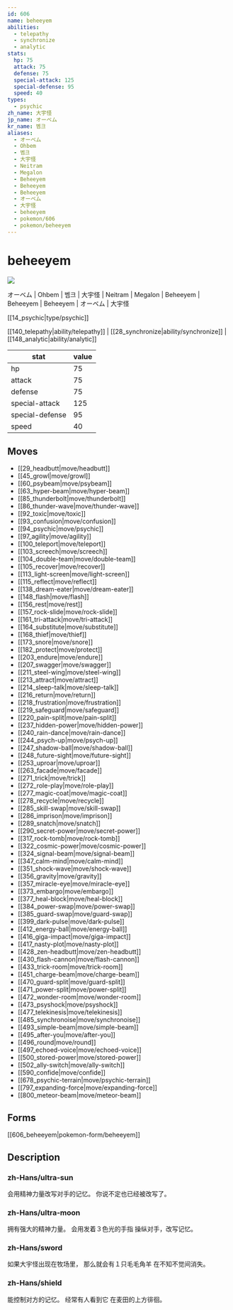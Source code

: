 ```yaml
---
id: 606
name: beheeyem
abilities:
  - telepathy
  - synchronize
  - analytic
stats:
  hp: 75
  attack: 75
  defense: 75
  special-attack: 125
  special-defense: 95
  speed: 40
types:
  - psychic
zh_name: 大宇怪
jp_name: オーベム
kr_name: 벰크
aliases:
  - オーベム
  - Ohbem
  - 벰크
  - 大宇怪
  - Neitram
  - Megalon
  - Beheeyem
  - Beheeyem
  - Beheeyem
  - オーベム
  - 大宇怪
  - beheeyem
  - pokemon/606
  - pokemon/beheeyem
---
```

# beheeyem

![](https://raw.githubusercontent.com/PokeAPI/sprites/master/sprites/pokemon/606.png)

オーベム | Ohbem | 벰크 | 大宇怪 | Neitram | Megalon | Beheeyem | Beheeyem | Beheeyem | オーベム | 大宇怪

[[14_psychic|type/psychic]]

[[140_telepathy|ability/telepathy]] | [[28_synchronize|ability/synchronize]] | [[148_analytic|ability/analytic]]

|stat|value|
|---|---|
|hp|75|
|attack|75|
|defense|75|
|special-attack|125|
|special-defense|95|
|speed|40|


## Moves

- [[29_headbutt|move/headbutt]]
- [[45_growl|move/growl]]
- [[60_psybeam|move/psybeam]]
- [[63_hyper-beam|move/hyper-beam]]
- [[85_thunderbolt|move/thunderbolt]]
- [[86_thunder-wave|move/thunder-wave]]
- [[92_toxic|move/toxic]]
- [[93_confusion|move/confusion]]
- [[94_psychic|move/psychic]]
- [[97_agility|move/agility]]
- [[100_teleport|move/teleport]]
- [[103_screech|move/screech]]
- [[104_double-team|move/double-team]]
- [[105_recover|move/recover]]
- [[113_light-screen|move/light-screen]]
- [[115_reflect|move/reflect]]
- [[138_dream-eater|move/dream-eater]]
- [[148_flash|move/flash]]
- [[156_rest|move/rest]]
- [[157_rock-slide|move/rock-slide]]
- [[161_tri-attack|move/tri-attack]]
- [[164_substitute|move/substitute]]
- [[168_thief|move/thief]]
- [[173_snore|move/snore]]
- [[182_protect|move/protect]]
- [[203_endure|move/endure]]
- [[207_swagger|move/swagger]]
- [[211_steel-wing|move/steel-wing]]
- [[213_attract|move/attract]]
- [[214_sleep-talk|move/sleep-talk]]
- [[216_return|move/return]]
- [[218_frustration|move/frustration]]
- [[219_safeguard|move/safeguard]]
- [[220_pain-split|move/pain-split]]
- [[237_hidden-power|move/hidden-power]]
- [[240_rain-dance|move/rain-dance]]
- [[244_psych-up|move/psych-up]]
- [[247_shadow-ball|move/shadow-ball]]
- [[248_future-sight|move/future-sight]]
- [[253_uproar|move/uproar]]
- [[263_facade|move/facade]]
- [[271_trick|move/trick]]
- [[272_role-play|move/role-play]]
- [[277_magic-coat|move/magic-coat]]
- [[278_recycle|move/recycle]]
- [[285_skill-swap|move/skill-swap]]
- [[286_imprison|move/imprison]]
- [[289_snatch|move/snatch]]
- [[290_secret-power|move/secret-power]]
- [[317_rock-tomb|move/rock-tomb]]
- [[322_cosmic-power|move/cosmic-power]]
- [[324_signal-beam|move/signal-beam]]
- [[347_calm-mind|move/calm-mind]]
- [[351_shock-wave|move/shock-wave]]
- [[356_gravity|move/gravity]]
- [[357_miracle-eye|move/miracle-eye]]
- [[373_embargo|move/embargo]]
- [[377_heal-block|move/heal-block]]
- [[384_power-swap|move/power-swap]]
- [[385_guard-swap|move/guard-swap]]
- [[399_dark-pulse|move/dark-pulse]]
- [[412_energy-ball|move/energy-ball]]
- [[416_giga-impact|move/giga-impact]]
- [[417_nasty-plot|move/nasty-plot]]
- [[428_zen-headbutt|move/zen-headbutt]]
- [[430_flash-cannon|move/flash-cannon]]
- [[433_trick-room|move/trick-room]]
- [[451_charge-beam|move/charge-beam]]
- [[470_guard-split|move/guard-split]]
- [[471_power-split|move/power-split]]
- [[472_wonder-room|move/wonder-room]]
- [[473_psyshock|move/psyshock]]
- [[477_telekinesis|move/telekinesis]]
- [[485_synchronoise|move/synchronoise]]
- [[493_simple-beam|move/simple-beam]]
- [[495_after-you|move/after-you]]
- [[496_round|move/round]]
- [[497_echoed-voice|move/echoed-voice]]
- [[500_stored-power|move/stored-power]]
- [[502_ally-switch|move/ally-switch]]
- [[590_confide|move/confide]]
- [[678_psychic-terrain|move/psychic-terrain]]
- [[797_expanding-force|move/expanding-force]]
- [[800_meteor-beam|move/meteor-beam]]

## Forms



[[606_beheeyem|pokemon-form/beheeyem]]

## Description

### zh-Hans/ultra-sun

会用精神力量改写对手的记忆。
你说不定也已经被改写了。

### zh-Hans/ultra-moon

拥有强大的精神力量。
会用发着３色光的手指
操纵对手，改写记忆。

### zh-Hans/sword

如果大宇怪出现在牧场里，
那么就会有１只毛毛角羊
在不知不觉间消失。

### zh-Hans/shield

能控制对方的记忆。
经常有人看到它
在麦田的上方徘徊。

